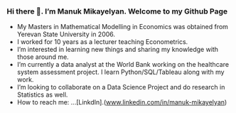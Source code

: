 ### Hi there 👋. I’m Manuk Mikayelyan. Welcome to my Github Page



- My Masters in Mathematical Modelling in Economics was obtained from Yerevan State University in 2006. 
- I worked for 10 years as a lecturer teaching Econometrics.
- I’m interested in learning new things and sharing my knowledge with those around me.
- I’m currently a data analyst at the World Bank working on the healthcare system assessment project. I learn Python/SQL/Tableau along with my work.
- I’m looking to collaborate on a Data Science Project and do research in Statistics as well.
- How to reach me: ...[LinkdIn].(www.linkedin.com/in/manuk-mikayelyan)
